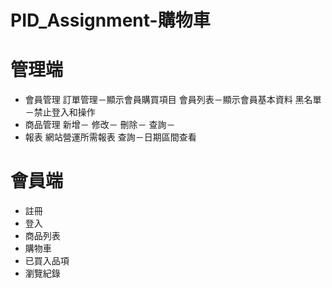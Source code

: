 # PID_Assignment-購物車
# 管理端
- 會員管理
    訂單管理－顯示會員購買項目
    會員列表－顯示會員基本資料
    黑名單－禁止登入和操作
- 商品管理
    新增－
    修改－
    刪除－
    查詢－
- 報表
    網站營運所需報表
    查詢－日期區間查看
# 會員端
- 註冊
- 登入
- 商品列表
- 購物車
- 已買入品項
- 瀏覽紀錄